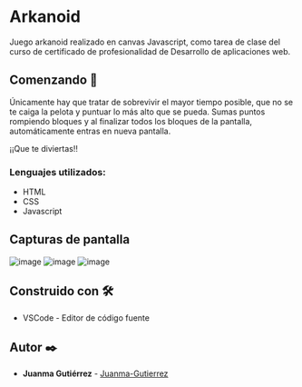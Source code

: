 # Arkanoid
Juego arkanoid realizado en canvas Javascript, como tarea de clase del curso de certificado de profesionalidad de Desarrollo de aplicaciones web.

## Comenzando 🚀
Únicamente hay que tratar de sobrevivir el mayor tiempo posible, que no se te caiga la pelota y puntuar lo más alto que se pueda. Sumas puntos rompiendo bloques y al finalizar todos los bloques de la pantalla, automáticamente entras en nueva pantalla.

¡¡Que te diviertas!!

### Lenguajes utilizados:
- HTML
- CSS
- Javascript

## Capturas de pantalla
![image](https://user-images.githubusercontent.com/101201349/231677906-9dfc352e-c911-4c5c-b4ab-a92b9fd9eb08.png)
![image](https://user-images.githubusercontent.com/101201349/231677976-d06c942a-bcb9-4eba-b49d-bb18d965919a.png)
![image](https://user-images.githubusercontent.com/101201349/231678090-55657d1f-3981-4fda-ba3b-2c80fa007f05.png)


## Construido con 🛠️
- VSCode - Editor de código fuente

## Autor ✒️
- **Juanma Gutiérrez** - [Juanma-Gutierrez](https://github.com/Juanma-Gutierrez) 
